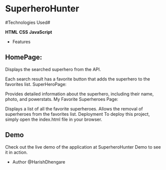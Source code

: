 # SuperheroHunter

#Technologies Used#

**HTML**
**CSS**
**JavaScript**


* Features

## HomePage:

Displays the searched superhero from the API.

Each search result has a favorite button that adds the superhero to the favorites list.
SuperHeroPage:

Provides detailed information about the superhero, including their name, photo, and powerstats.
My Favorite Superheroes Page:

Displays a list of all the favorite superheroes.
Allows the removal of superheroes from the favorites list.
Deployment
To deploy this project, simply open the index.html file in your browser.

## Demo
Check out the live demo of the application at SuperheroHunter Demo to see it in action.

* Author
@HarishDhengare

